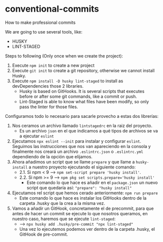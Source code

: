 # conventional-commits
How to make professional commits

We are going to use several tools, like:
  - HUSKY
  - LINT-STAGED

Steps to following (Only once when we create the project):
1. Execute `npm init` to create a new project
2. Execute `git init` to create a git repository, otherwise we cannot install Husky.
3. Execute `npm install -D husky lint-staged` to install as devDependencies those 2 libraries.
    * Husky is based on GitHooks. It is several scripts that executes before or after some git commands, like a commit or push.
    * Lint-Staged is able to know what files have been modify, so only pass the linter for those files.

Configuramos todo lo necesario para sacarle provecho a estas dos librerías:
1. Nos ceramos un archivo llamado `lintstagedrc` en la raiz del proyecto. 
    * Es un archivo `json` en el que indicamos a qué tipos de archivos se va a ejecutar `eslint`
2. Ejecutamos `npx eslint --init` para instalar y configurar `eslint`. Seguimos las instrucciones que nos van apareciendo en la consola y finalmente nos creará un archivo `.eslintrc.json` o `.eslintrc.yml` dependiendo de la opción que elijamos. 
3. Ahora añadimos un script que se llame `prepare` y que llame a `husky-install` a nuestro proyecto ejecutando el siguiente comando: 
    * 2.1. Si npm < 9   -->   `npm set-script prepare 'husky install'`.
    * 2.2. Si npm >= 9  -->   `npm pkg set scripts.prepare='husky install'`
        * Este comando lo que hace es añadir en el `package.json` un nuevo script que quedaría así: `"prepare": "husky install"`
4. Ejecutamos rel script que hemos cerado anteriormente: `npm run prepare`
    * Este comando lo que hace es instalar los GitHooks dentro de la carpeta .husky que la crea a la misma vez.
5. Vamos a añadir un GitHook, concretamente el de precommit, para que antes de hacer un commit se ejecute lo que nosotros queramos, en nuestro caso, haremos que se ejecute `lint-staged`:
    * --> `npx husky add .husky/pre-commit "npx lint-staged"`
    * Una vez lo ejecutemos podemos ver dentro de la carpeta .husky, el GitHook de pre-commit.
